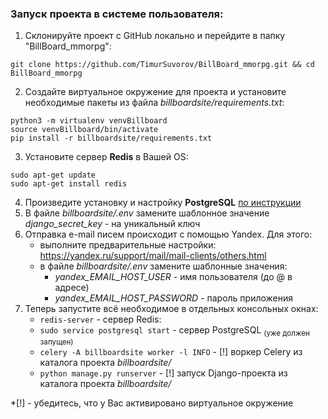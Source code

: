 ﻿### Запуск проекта в системе пользователя:  
  
 1. Склонируйте проект с GitHub локально и перейдите в папку "BillBoard_mmorpg":  
```  
git clone https://github.com/TimurSuvorov/BillBoard_mmorpg.git && cd BillBoard_mmorpg  
```  
 2. Создайте виртуальное окружение для проекта и установите необходимые пакеты из файла *billboardsite/requirements.txt*:  
```  
python3 -m virtualenv venvBillboard  
source venvBillboard/bin/activate  
pip install -r billboardsite/requirements.txt  
```  
 3. Установите сервер **Redis** в Вашей OS:  
```  
sudo apt-get update  
sudo apt-get install redis  
```  
 4. Произведите установку и настройку **PostgreSQL** [по инструкции](https://github.com/TimurSuvorov/BillBoard_mmorpg/blob/master/README_PostgreSQL.md)  
 5. В файле *billboardsite/.env* замените шаблонное значение *django_secret_key* - на уникальный ключ  
 6. Отправка e-mail писем происходит с помощью Yandex. Для этого:  
    - выполните предварительные настройки: https://yandex.ru/support/mail/mail-clients/others.html  
    - в файле *billboardsite/.env* замените шаблонные значения:  
       - *yandex_EMAIL_HOST_USER* - имя пользователя (до @ в адресе)  
       - *yandex_EMAIL_HOST_PASSWORD* - пароль приложения  
 7. Теперь запустите всё необходимое в отдельных консольных окнах: 
	-  `redis-server` - сервер Redis:  
	 - `sudo service postgresql start` - сервер PostgreSQL <sub>(уже должен запущен)</sub>
	 - `celery -A billboardsite worker -l INFO` - [!] воркер Celery из каталога проекта *billboardsite/*  
	 - `python manage.py runserver` - [!] запуск Django-проекта из каталога проекта *billboardsite/* 

*[!] - убедитесь, что у Вас активировано виртуальное окружение
